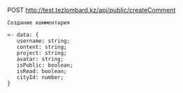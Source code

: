 POST http://test.tezlombard.kz/api/public/createComment
    
    Создание комментария
    
    <- data: {
       username: string;
       content: string;
       project: string;
       avatar: string;
       isPublic: boolean;
       isRead: boolean;
       cityId: number;
    }
    
